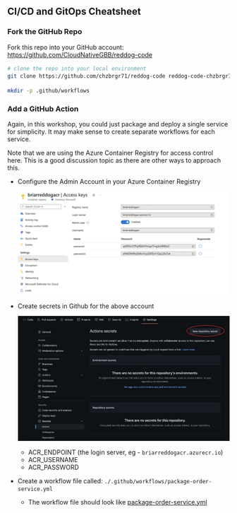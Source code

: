 ## CI/CD and GitOps Cheatsheet

### Fork the GitHub Repo

Fork this repo into your GitHub account: https://github.com/CloudNativeGBB/reddog-code

```bash
# clone the repo into your local environment
git clone https://github.com/chzbrgr71/reddog-code reddog-code-chzbrgr71

mkdir -p .github/workflows
```

### Add a GitHub Action

Again, in this workshop, you could just package and deploy a single service for simplicity. It may make sense to create separate workflows for each service.

Note that we are using the Azure Container Registry for access control here. This is a good discussion topic as there are other ways to approach this.

* Configure the Admin Account in your Azure Container Registry

    ![ACR Admin Account](../assets/acr-admin-account.png)

* Create secrets in Github for the above account

    ![GitHub Secrets](../assets/github-repo-secrets.png)

    * ACR_ENDPOINT (the login server, eg - `briarreddogacr.azurecr.io`)
    * ACR_USERNAME
    * ACR_PASSWORD

* Create a workflow file called: `./.github/workflows/package-order-service.yml`
    * The workflow file should look like [package-order-service.yml](./cicd/package-order-service.yml)







